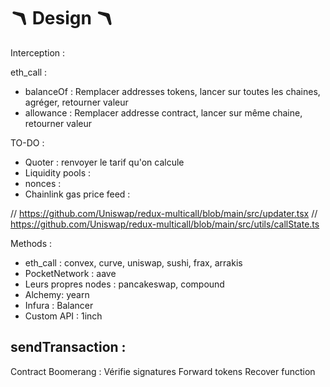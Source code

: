 # 🪃 Design 🪃


Interception :

eth_call :
- balanceOf : Remplacer addresses tokens, lancer sur toutes les chaines, agréger, retourner valeur
- allowance : Remplacer addresse contract, lancer sur même chaine, retourner valeur

TO-DO :
- Quoter : renvoyer le tarif qu'on calcule
- Liquidity pools :
- nonces :
- Chainlink gas price feed :


// https://github.com/Uniswap/redux-multicall/blob/main/src/updater.tsx
// https://github.com/Uniswap/redux-multicall/blob/main/src/utils/callState.ts





Methods :
- eth_call : convex, curve, uniswap, sushi, frax, arrakis
- PocketNetwork : aave
- Leurs propres nodes : pancakeswap, compound 
- Alchemy: yearn
- Infura : Balancer
- Custom API : 1inch



sendTransaction :
- 




Contract Boomerang :
Vérifie signatures
Forward tokens
Recover function